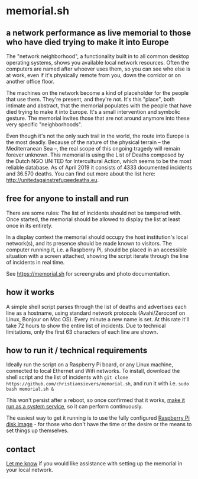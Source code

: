 # memorial.sh
## a network performance as live memorial to those who have died trying to make it into Europe

The "network neighborhood", a functionality built in to all common desktop operating systems, shows you available local network resources. Often the computers are named after whoever uses them, so you can see who else is at work, even if it's physically remote from you, down the corridor or on another office floor.

The machines on the network become a kind of placeholder for the people that use them. They're present, and they're not. It's this "place", both intimate and abstract, that the memorial populates with the people that have died trying to make it into Europe. It's a small intervention and symbolic gesture. The memorial invites those that are not around anymore into these very specific "neighborhoods".

Even though it's not the only such trail in the world, the route into Europe is the most deadly. Because of the nature of the physical terrain – the Mediterranean Sea –, the real scope of this ongoing tragedy will remain forever unknown. This memorial is using the List of Deaths composed by the Dutch NGO UNITED for Intercultural Action, which seems to be the most reliable database. As of April 2019 it consists of 4333 documented incidents and 36.570 deaths. You can find out more about the list here: http://unitedagainstrefugeedeaths.eu. 

## free for anyone to install and run

There are some rules: The list of incidents should not be tampered with. Once started, the memorial should be allowed to display the list at least once in its entirety. 

In a display context the memorial should occupy the host institution's local network(s), and its presence should be made known to visitors. The computer running it, i.e. a Raspberry Pi, should be placed in an accessible situation with a screen attached, showing the script iterate through the line of incidents in real time.

See https://memorial.sh for screengrabs and photo documentation.

## how it works

A simple shell script parses through the list of deaths and advertises each line as a hostname, using standard network protocols (Avahi/Zeroconf on Linux, Bonjour on Mac OS). Every minute a new name is set. At this rate it'll take 72 hours to show the entire list of incidents. Due to technical limitations, only the first 63 characters of each line are shown.

## how to run it / technical requirements

Ideally run the script on a Raspberry Pi board, or any Linux machine, connected to local Ethernet and Wifi networks. To install, download the shell script and the list of incidents with `git clone https://github.com/christiansievers/memorial.sh`, and run it with i.e. `sudo bash memorial.sh &`  

This won't persist after a reboot, so once confirmed that it works, [make it run as a system service](how_to_make_run_as_system_service.md), so it can perform continuously.

The easiest way to get it running is to use the fully configured [Raspberry Pi disk image](raspberry_pi_disk_image.md) - for those who don't have the time or the desire or the means to set things up themselves. 

## contact

[Let me know](https://christiansievers.info/html/contact.html) if you would like assistance with setting up the memorial in your local network.

